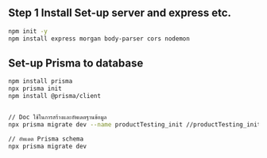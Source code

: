 ## Step 1 Install Set-up server and express etc.

```sh
npm init -y
npm install express morgan body-parser cors nodemon
```

## Set-up Prisma to database

```sh
npm install prisma
npx prisma init
npm install @prisma/client


// Doc ใช้ในการสร้างและอัพเดตฐานข้อมูล
npx prisma migrate dev --name productTesting_init //productTesting_init สามารถใช้ชื่ออื่นได้

// อัพเดต Prisma schema
npx prisma migrate dev
```

